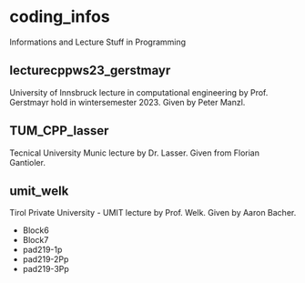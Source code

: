 # coding_infos
Informations and Lecture Stuff in Programming 

## lecturecppws23_gerstmayr

University of Innsbruck lecture in computational engineering by Prof. Gerstmayr hold in wintersemester 2023. Given by Peter Manzl.

## TUM_CPP_lasser

Tecnical University Munic lecture by Dr. Lasser. Given from Florian Gantioler.

## umit_welk

Tirol Private University - UMIT lecture by Prof. Welk. Given by Aaron Bacher.

- Block6
- Block7
- pad219-1p
- pad219-2Pp
- pad219-3Pp
